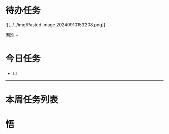 # 待办任务
![[../../img/Pasted image 20240910153208.png]]



困难
⭐

# 今日任务
- [ ] 




------
# 本周任务列表



# 悟